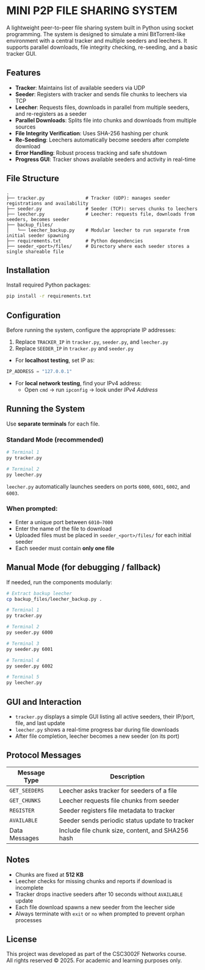 # MINI P2P FILE SHARING SYSTEM

A lightweight peer-to-peer file sharing system built in Python using socket programming. The system is designed to simulate a mini BitTorrent-like environment with a central tracker and multiple seeders and leechers. It supports parallel downloads, file integrity checking, re-seeding, and a basic tracker GUI.

## Features

- **Tracker**: Maintains list of available seeders via UDP
- **Seeder**: Registers with tracker and sends file chunks to leechers via TCP
- **Leecher**: Requests files, downloads in parallel from multiple seeders, and re-registers as a seeder
- **Parallel Downloads**: Splits file into chunks and downloads from multiple sources
- **File Integrity Verification**: Uses SHA-256 hashing per chunk
- **Re-Seeding**: Leechers automatically become seeders after complete download
- **Error Handling**: Robust process tracking and safe shutdown
- **Progress GUI**: Tracker shows available seeders and activity in real-time

## File Structure

```
.
├── tracker.py               # Tracker (UDP): manages seeder registrations and availability
├── seeder.py                # Seeder (TCP): serves chunks to leechers
├── leecher.py               # Leecher: requests file, downloads from seeders, becomes seeder
├── backup_files/
│   └── leecher_backup.py    # Modular leecher to run separate from initial seeder spawning
├── requirements.txt         # Python dependencies
├── seeder_<port>/files/     # Directory where each seeder stores a single shareable file
```

## Installation

Install required Python packages:

```bash
pip install -r requirements.txt
```

## Configuration

Before running the system, configure the appropriate IP addresses:

1. Replace `TRACKER_IP` in `tracker.py`, `seeder.py`, and `leecher.py`
2. Replace `SEEDER_IP` in `tracker.py` and `seeder.py`

- For **localhost testing**, set IP as:
```python
IP_ADDRESS = "127.0.0.1"
```

- For **local network testing**, find your IPv4 address:
  - Open `cmd` → run `ipconfig` → look under *IPv4 Address*

## Running the System

Use **separate terminals** for each file.

### Standard Mode (recommended)

```bash
# Terminal 1
py tracker.py

# Terminal 2
py leecher.py
```

`leecher.py` automatically launches seeders on ports `6000`, `6001`, `6002`, and `6003`.

### When prompted:
- Enter a unique port between `6010–7000`
- Enter the name of the file to download
- Uploaded files must be placed in `seeder_<port>/files/` for each initial seeder
- Each seeder must contain **only one file**

## Manual Mode (for debugging / fallback)

If needed, run the components modularly:

```bash
# Extract backup leecher
cp backup_files/leecher_backup.py .

# Terminal 1
py tracker.py

# Terminal 2
py seeder.py 6000

# Terminal 3
py seeder.py 6001

# Terminal 4
py seeder.py 6002

# Terminal 5
py leecher.py
```

## GUI and Interaction

- `tracker.py` displays a simple GUI listing all active seeders, their IP/port, file, and last update
- `leecher.py` shows a real-time progress bar during file downloads
- After file completion, leecher becomes a new seeder (on its port)

## Protocol Messages

| Message Type     | Description                                      |
|------------------|--------------------------------------------------|
| `GET_SEEDERS`    | Leecher asks tracker for seeders of a file       |
| `GET_CHUNKS`     | Leecher requests file chunks from seeder         |
| `REGISTER`       | Seeder registers file metadata to tracker        |
| `AVAILABLE`      | Seeder sends periodic status update to tracker   |
| Data Messages    | Include file chunk size, content, and SHA256 hash|

## Notes

- Chunks are fixed at **512 KB**
- Leecher checks for missing chunks and reports if download is incomplete
- Tracker drops inactive seeders after 10 seconds without `AVAILABLE` update
- Each file download spawns a new seeder from the leecher side
- Always terminate with `exit` or `no` when prompted to prevent orphan processes

## License

This project was developed as part of the CSC3002F Networks course.  
All rights reserved © 2025. For academic and learning purposes only.

